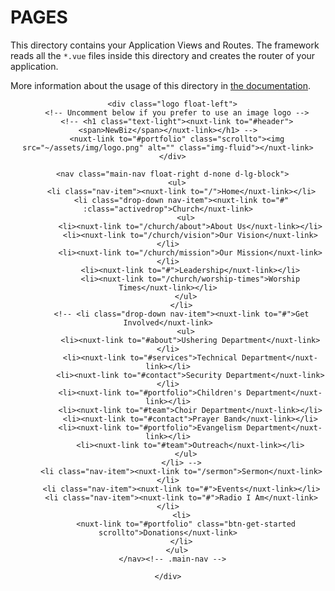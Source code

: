 # PAGES

This directory contains your Application Views and Routes.
The framework reads all the `*.vue` files inside this directory and creates the router of your application.

More information about the usage of this directory in [the documentation](https://nuxtjs.org/guide/routing).
<header id="header" class="fixed-top">
    <div class="container">

      <div class="logo float-left">
        <!-- Uncomment below if you prefer to use an image logo -->
        <!-- <h1 class="text-light"><nuxt-link to="#header"><span>NewBiz</span></nuxt-link></h1> -->
        <nuxt-link to="#portfolio" class="scrollto"><img src="~/assets/img/logo.png" alt="" class="img-fluid"></nuxt-link>
      </div>

      <nav class="main-nav float-right d-none d-lg-block">
        <ul>
          <li class="nav-item"><nuxt-link to="/">Home</nuxt-link></li>
          <li class="drop-down nav-item"><nuxt-link to="#" :class="activedrop">Church</nuxt-link>
            <ul>
              <li><nuxt-link to="/church/about">About Us</nuxt-link></li>
              <li><nuxt-link to="/church/vision">Our Vision</nuxt-link></li>
              <li><nuxt-link to="/church/mission">Our Mission</nuxt-link></li>
              <li><nuxt-link to="#">Leadership</nuxt-link></li>
              <li><nuxt-link to="/church/worship-times">Worship Times</nuxt-link></li>
            </ul>
          </li>
          <!-- <li class="drop-down nav-item"><nuxt-link to="#">Get Involved</nuxt-link>
            <ul>
              <li><nuxt-link to="#about">Ushering Department</nuxt-link></li>
              <li><nuxt-link to="#services">Technical Department</nuxt-link></li>
              <li><nuxt-link to="#contact">Security Department</nuxt-link></li>
              <li><nuxt-link to="#portfolio">Children's Department</nuxt-link></li>
              <li><nuxt-link to="#team">Choir Department</nuxt-link></li>
              <li><nuxt-link to="#contact">Prayer Band</nuxt-link></li>
              <li><nuxt-link to="#portfolio">Evangelism Department</nuxt-link></li>
              <li><nuxt-link to="#team">Outreach</nuxt-link></li>
            </ul>
          </li> -->
          <li class="nav-item"><nuxt-link to="/sermon">Sermon</nuxt-link></li>
          <li class="nav-item"><nuxt-link to="#">Events</nuxt-link></li>
          <li class="nav-item"><nuxt-link to="#">Radio I Am</nuxt-link></li>
          <li>
            <nuxt-link to="#portfolio" class="btn-get-started scrollto">Donations</nuxt-link>
          </li>
        </ul>
      </nav><!-- .main-nav -->
      
    </div>
  </header>

